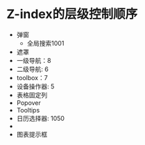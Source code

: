 # Z-index的层级控制顺序

* 弹窗
  * 全局搜索1001
* 遮罩
* 一级导航：8
* 二级导航: 6
* toolbox：7
* 设备操作器: 5
* 表格固定列
* Popover
* Tooltips
* 日历选择器: 1050
* 
* 图表提示框
